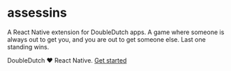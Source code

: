 # assessins

A React Native extension for DoubleDutch apps. A game where someone is always
out to get you, and you are out to get someone else. Last one standing wins.

DoubleDutch ❤️ React Native. [Get started](https://doubledutch.github.io/rn/)
